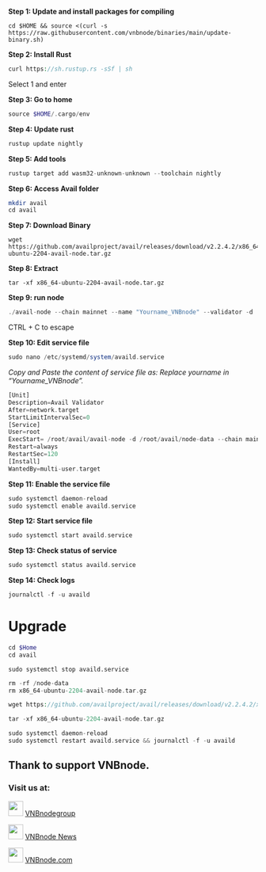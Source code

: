 **Step 1: Update and install packages for compiling**
```
cd $HOME && source <(curl -s https://raw.githubusercontent.com/vnbnode/binaries/main/update-binary.sh)
```
**Step 2: Install Rust**
```php
curl https://sh.rustup.rs -sSf | sh
```

Select 1 and enter

**Step 3: Go to home**
```php
source $HOME/.cargo/env
```

**Step 4: Update rust**
```php
rustup update nightly
```

**Step 5: Add tools**
```php
rustup target add wasm32-unknown-unknown --toolchain nightly
```
**Step 6: Access Avail folder**
```php
mkdir avail
cd avail
```
**Step 7: Download Binary**
```
wget https://github.com/availproject/avail/releases/download/v2.2.4.2/x86_64-ubuntu-2204-avail-node.tar.gz
```
**Step 8: Extract**
```
tar -xf x86_64-ubuntu-2204-avail-node.tar.gz
```
**Step 9: run node**
```php
./avail-node --chain mainnet --name "Yourname_VNBnode" --validator -d ./node-data
```
CTRL + C to escape

**Step 10: Edit service file**
```php
sudo nano /etc/systemd/system/availd.service
```
*Copy and Paste the content of service file as:*
*Replace yourname in “Yourname_VNBnode”.*
```php
[Unit]
Description=Avail Validator
After=network.target
StartLimitIntervalSec=0
[Service]
User=root
ExecStart= /root/avail/avail-node -d /root/avail/node-data --chain mainnet --validator --name "✅Your-Name|VNBnode✅"
Restart=always
RestartSec=120
[Install]
WantedBy=multi-user.target
```
**Step 11: Enable the service file**
```php
sudo systemctl daemon-reload
sudo systemctl enable availd.service
```

**Step 12: Start service file**
```php
sudo systemctl start availd.service
```

**Step 13: Check status of service**
```php
sudo systemctl status availd.service
```
**Step 14: Check logs**
```php
journalctl -f -u availd
```

# Upgrade
```php
cd $Home
cd avail
```
```
sudo systemctl stop availd.service
```
```php
rm -rf /node-data
rm x86_64-ubuntu-2204-avail-node.tar.gz
```
```php
wget https://github.com/availproject/avail/releases/download/v2.2.4.2/x86_64-ubuntu-2204-avail-node.tar.gz
```
```php
tar -xf x86_64-ubuntu-2204-avail-node.tar.gz
```
```php
sudo systemctl daemon-reload
sudo systemctl restart availd.service && journalctl -f -u availd
```

## Thank to support VNBnode.
### Visit us at:

<img src="https://user-images.githubusercontent.com/50621007/183283867-56b4d69f-bc6e-4939-b00a-72aa019d1aea.png" width="30"/> <a href="https://t.me/VNBnodegroup" target="_blank">VNBnodegroup</a>

<img src="https://user-images.githubusercontent.com/50621007/183283867-56b4d69f-bc6e-4939-b00a-72aa019d1aea.png" width="30"/> <a href="https://t.me/Vnbnode" target="_blank">VNBnode News</a>

<img src="https://github.com/vnbnode/binaries/blob/main/Logo/VNBnode.jpg" width="30"/> <a href="https://VNBnode.com" target="_blank">VNBnode.com</a>
